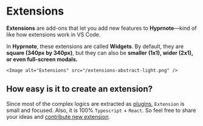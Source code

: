 <script setup>
import { data } from "../data/extensions.data.mts";
</script>

# Extensions

**Extensions** are add-ons that let you add new features to **Hyprnote**—kind of like how extensions work in VS Code.

In **Hyprnote**, these extensions are called **Widgets**. By default, they are **square (340px by 340px)**, but they can also be **smaller (1x1), wider (2x1), or even full-screen modals.**



`<Image alt="Extensions" src="/extensions-abstract-light.png" />`

<ExtensionsTable :data="data" />

## How easy is it to create an extension?

Since most of the complex logics are extracted as [plugins](/plugins/index.md), `Extension` is small and focused.
Also, it is 100% `Typescript` + `React`. So feel free to share your ideas and [contribute new extension](/development/extension).
